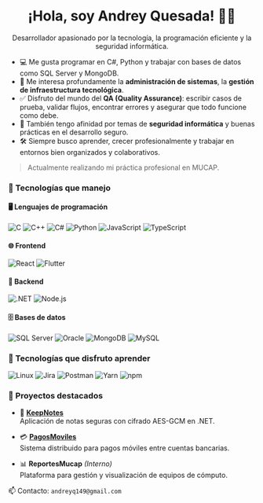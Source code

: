 <h1 align="center">¡Hola, soy Andrey Quesada! 👨‍💻</h1>
<p align="center">
  Desarrollador apasionado por la tecnología, la programación eficiente y la seguridad informática.

- 💻 Me gusta programar en C#, Python y trabajar con bases de datos como SQL Server y MongoDB.  
- 🧠 Me interesa profundamente la **administración de sistemas**, la **gestión de infraestructura tecnológica**.
- ✅ Disfruto del mundo del **QA (Quality Assurance)**: escribir casos de prueba, validar flujos, encontrar errores y asegurar que todo funcione como debe.
- 🔐 También tengo afinidad por temas de **seguridad informática** y buenas prácticas en el desarrollo seguro.
- 🛠️ Siempre busco aprender, crecer profesionalmente y trabajar en entornos bien organizados y colaborativos.

> Actualmente realizando mi práctica profesional en MUCAP.
</p>

### 🚀 Tecnologías que manejo

#### 🖥️ Lenguajes de programación
![C](https://img.shields.io/badge/C-00599C?style=for-the-badge&logo=c&logoColor=white)
![C++](https://img.shields.io/badge/C++-00599C?style=for-the-badge&logo=c%2B%2B&logoColor=white)
![C#](https://img.shields.io/badge/C%23-68217A?style=for-the-badge&logo=c-sharp&logoColor=white)
![Python](https://img.shields.io/badge/Python-3776AB?style=for-the-badge&logo=python&logoColor=white)
![JavaScript](https://img.shields.io/badge/JavaScript-F7DF1E?style=for-the-badge&logo=javascript&logoColor=black)
![TypeScript](https://img.shields.io/badge/TypeScript-3178C6?style=for-the-badge&logo=typescript&logoColor=white)

#### 🌐 Frontend
![React](https://img.shields.io/badge/React-61DAFB?style=for-the-badge&logo=react&logoColor=black)
![Flutter](https://img.shields.io/badge/Flutter-02569B?style=for-the-badge&logo=flutter&logoColor=white)

#### 🧠 Backend
![.NET](https://img.shields.io/badge/.NET-512BD4?style=for-the-badge&logo=dotnet&logoColor=white)
![Node.js](https://img.shields.io/badge/Node.js-339933?style=for-the-badge&logo=node.js&logoColor=white)

#### 🗄️ Bases de datos
![SQL Server](https://img.shields.io/badge/SQL_Server-CC2927?style=for-the-badge&logo=microsoftsqlserver&logoColor=white)
![Oracle](https://img.shields.io/badge/Oracle-F80000?style=for-the-badge&logo=oracle&logoColor=white)
![MongoDB](https://img.shields.io/badge/MongoDB-47A248?style=for-the-badge&logo=mongodb&logoColor=white)
![MySQL](https://img.shields.io/badge/MySQL-00758F?style=for-the-badge&logo=mysql&logoColor=white)

### 🚀 Tecnologías que disfruto aprender

![Linux](https://img.shields.io/badge/Linux-FCC624?style=for-the-badge&logo=linux&logoColor=black)
![Jira](https://img.shields.io/badge/Jira-0052CC?style=for-the-badge&logo=jira&logoColor=white)
![Postman](https://img.shields.io/badge/Postman-FF6C37?style=for-the-badge&logo=postman&logoColor=white)
![Yarn](https://img.shields.io/badge/Yarn-2C8EBB?style=for-the-badge&logo=yarn&logoColor=white)
![npm](https://img.shields.io/badge/npm-CB3837?style=for-the-badge&logo=npm&logoColor=white)

### 📌 Proyectos destacados

- 🔐 **[KeepNotes](https://github.com/Arkvoodle7/KeepNotes)**  
  Aplicación de notas seguras con cifrado AES-GCM en .NET.

- 💳 **[PagosMoviles](https://github.com/Arkvoodle7/PagosMoviles)**  
  Sistema distribuido para pagos móviles entre cuentas bancarias.

- 📊 **ReportesMucap** *(Interno)*  
  Plataforma para gestión y visualización de equipos de cómputo.

📫 Contacto: `andreyq149@gmail.com`


